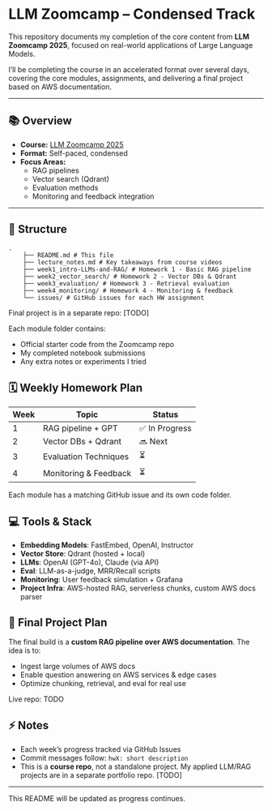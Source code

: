 # LLM Zoomcamp – Condensed Track

This repository documents my completion of the core content from **LLM Zoomcamp 2025**, focused on real-world applications of Large Language Models.

I’ll be completing the course in an accelerated format over several days, covering the core modules, assignments, and delivering a final project based on AWS documentation.

---

## 📚 Overview

- **Course:** [LLM Zoomcamp 2025](https://github.com/DataTalksClub/llm-zoomcamp)
- **Format:** Self-paced, condensed
- **Focus Areas:**
  - RAG pipelines
  - Vector search (Qdrant)
  - Evaluation methods
  - Monitoring and feedback integration

---

## 📁 Structure

```text
.
    ├── README.md # This file
    ├── lecture_notes.md # Key takeaways from course videos
    ├── week1_intro-LLMs-and-RAG/ # Homework 1 - Basic RAG pipeline
    ├── week2_vector_search/ # Homework 2 - Vector DBs & Qdrant
    ├── week3_evaluation/ # Homework 3 - Retrieval evaluation
    ├── week4_monitoring/ # Homework 4 - Monitoring & feedback
    └── issues/ # GitHub issues for each HW assignment
```

Final project is in a separate repo: [TODO]

Each module folder contains:

- Official starter code from the Zoomcamp repo
- My completed notebook submissions
- Any extra notes or experiments I tried

## 🗓️ Weekly Homework Plan

| Week | Topic                 | Status         |
| ---- | --------------------- | -------------- |
| 1    | RAG pipeline + GPT    | ✅ In Progress |
| 2    | Vector DBs + Qdrant   | 🔜 Next        |
| 3    | Evaluation Techniques | ⏳             |
| 4    | Monitoring & Feedback | ⏳             |

Each module has a matching GitHub issue and its own code folder.

## 💻 Tools & Stack

- **Embedding Models**: FastEmbed, OpenAI, Instructor
- **Vector Store**: Qdrant (hosted + local)
- **LLMs**: OpenAI (GPT-4o), Claude (via API)
- **Eval**: LLM-as-a-judge, MRR/Recall scripts
- **Monitoring**: User feedback simulation + Grafana
- **Project Infra**: AWS-hosted RAG, serverless chunks, custom AWS docs parser

## 🧪 Final Project Plan

The final build is a **custom RAG pipeline over AWS documentation**. The idea is to:

- Ingest large volumes of AWS docs
- Enable question answering on AWS services & edge cases
- Optimize chunking, retrieval, and eval for real use

Live repo: TODO

## ⚡ Notes

- Each week’s progress tracked via GitHub Issues
- Commit messages follow: `hwX: short description`
- This is a **course repo**, not a standalone project. My applied LLM/RAG projects are in a separate portfolio repo. [TODO]

---

This README will be updated as progress continues.
